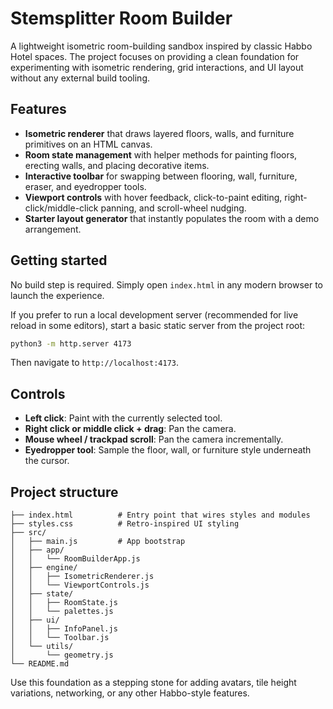 # Stemsplitter Room Builder

A lightweight isometric room-building sandbox inspired by classic Habbo Hotel spaces. The project focuses on providing a clean foundation for experimenting with isometric rendering, grid interactions, and UI layout without any external build tooling.

## Features

- **Isometric renderer** that draws layered floors, walls, and furniture primitives on an HTML canvas.
- **Room state management** with helper methods for painting floors, erecting walls, and placing decorative items.
- **Interactive toolbar** for swapping between flooring, wall, furniture, eraser, and eyedropper tools.
- **Viewport controls** with hover feedback, click-to-paint editing, right-click/middle-click panning, and scroll-wheel nudging.
- **Starter layout generator** that instantly populates the room with a demo arrangement.

## Getting started

No build step is required. Simply open `index.html` in any modern browser to launch the experience.

If you prefer to run a local development server (recommended for live reload in some editors), start a basic static server from the project root:

```bash
python3 -m http.server 4173
```

Then navigate to `http://localhost:4173`.

## Controls

- **Left click**: Paint with the currently selected tool.
- **Right click or middle click + drag**: Pan the camera.
- **Mouse wheel / trackpad scroll**: Pan the camera incrementally.
- **Eyedropper tool**: Sample the floor, wall, or furniture style underneath the cursor.

## Project structure

```
├── index.html          # Entry point that wires styles and modules
├── styles.css          # Retro-inspired UI styling
├── src/
│   ├── main.js         # App bootstrap
│   ├── app/
│   │   └── RoomBuilderApp.js
│   ├── engine/
│   │   ├── IsometricRenderer.js
│   │   └── ViewportControls.js
│   ├── state/
│   │   ├── RoomState.js
│   │   └── palettes.js
│   ├── ui/
│   │   ├── InfoPanel.js
│   │   └── Toolbar.js
│   └── utils/
│       └── geometry.js
└── README.md
```

Use this foundation as a stepping stone for adding avatars, tile height variations, networking, or any other Habbo-style features.
